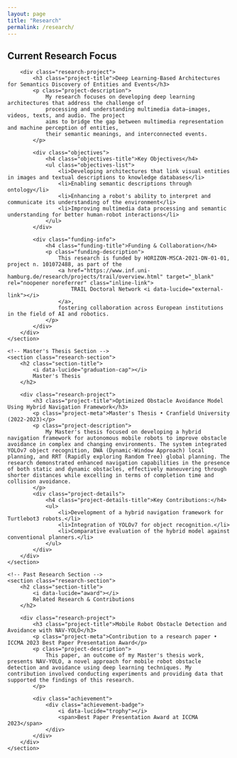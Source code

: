 ```yaml
---
layout: page
title: "Research"
permalink: /research/
---
```


<div class="research-content">
    <!-- Current Research Section -->
    <section class="research-section">
        <h2 class="section-title">
            <i data-lucide="book-open"></i>
            Current Research Focus
        </h2>
        
        <div class="research-project">
            <h3 class="project-title">Deep Learning-Based Architectures for Semantics Discovery of Entities and Events</h3>
            <p class="project-description">
                My research focuses on developing deep learning architectures that address the challenge of 
                processing and understanding multimedia data—images, videos, texts, and audio. The project 
                aims to bridge the gap between multimedia representation and machine perception of entities, 
                their semantic meanings, and interconnected events.
            </p>
            
            <div class="objectives">
                <h4 class="objectives-title">Key Objectives</h4>
                <ul class="objectives-list">
                    <li>Developing architectures that link visual entities in images and textual descriptions to knowledge databases</li>
                    <li>Enabling semantic descriptions through ontology</li>
                    <li>Enhancing a robot's ability to interpret and communicate its understanding of the environment</li>
                    <li>Improving multimedia data processing and semantic understanding for better human-robot interactions</li>
                </ul>
            </div>

            <div class="funding-info">
                <h4 class="funding-title">Funding & Collaboration</h4>
                <p class="funding-description">
                    This research is funded by HORIZON-MSCA-2021-DN-01-01, project n. 101072488, as part of the 
                    <a href="https://www.inf.uni-hamburg.de/research/projects/trail/overview.html" target="_blank" rel="noopener noreferrer" class="inline-link">
                        TRAIL Doctoral Network <i data-lucide="external-link"></i>
                    </a>, 
                    fostering collaboration across European institutions in the field of AI and robotics.
                </p>
            </div>
        </div>
    </section>

    <!-- Master's Thesis Section -->
    <section class="research-section">
        <h2 class="section-title">
            <i data-lucide="graduation-cap"></i>
            Master's Thesis
        </h2>
        
        <div class="research-project">
            <h3 class="project-title">Optimized Obstacle Avoidance Model Using Hybrid Navigation Framework</h3>
            <p class="project-meta">Master's Thesis • Cranfield University (2022-2023)</p>
            <p class="project-description">
                My Master's thesis focused on developing a hybrid navigation framework for autonomous mobile robots to improve obstacle avoidance in complex and changing environments. The system integrated YOLOv7 object recognition, DWA (Dynamic-Window Approach) local planning, and RRT (Rapidly exploring Random Tree) global planning. The research demonstrated enhanced navigation capabilities in the presence of both static and dynamic obstacles, effectively maneuvering through shorter distances while excelling in terms of completion time and collision avoidance.
            </p>
            <div class="project-details">
                <h4 class="project-details-title">Key Contributions:</h4>
                <ul>
                    <li>Development of a hybrid navigation framework for Turtlebot3 robots.</li>
                    <li>Integration of YOLOv7 for object recognition.</li>
                    <li>Comparative evaluation of the hybrid model against conventional planners.</li>
                </ul>
            </div>
        </div>
    </section>

    <!-- Past Research Section -->
    <section class="research-section">
        <h2 class="section-title">
            <i data-lucide="award"></i>
            Related Research & Contributions
        </h2>
        
        <div class="research-project">
            <h3 class="project-title">Mobile Robot Obstacle Detection and Avoidance with NAV-YOLO</h3>
            <p class="project-meta">Contribution to a research paper • ICCMA 2023 Best Paper Presentation Award</p>
            <p class="project-description">
                This paper, an outcome of my Master's thesis work, presents NAV-YOLO, a novel approach for mobile robot obstacle detection and avoidance using deep learning techniques. My contribution involved conducting experiments and providing data that supported the findings of this research.
            </p>
            
            <div class="achievement">
                <div class="achievement-badge">
                    <i data-lucide="trophy"></i>
                    <span>Best Paper Presentation Award at ICCMA 2023</span>
                </div>
            </div>
        </div>
    </section>
</div>

<script>
    document.addEventListener('DOMContentLoaded', function() {
        lucide.createIcons();
    });
</script>

